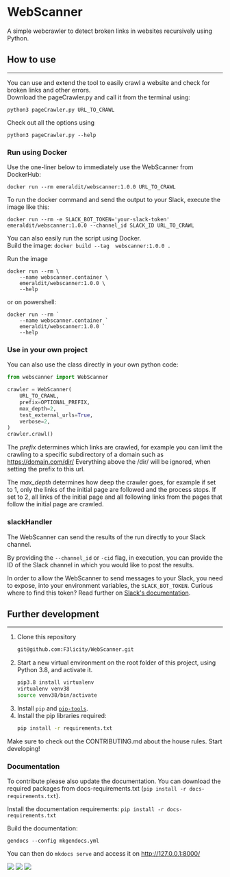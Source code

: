 # WebScanner

A simple webcrawler to detect broken links in websites recursively using Python.

## How to use
--------------
You can use and extend the tool to easily crawl a website and check for broken links and other errors.  
Download the pageCrawler.py and call it from the terminal using:

    python3 pageCrawler.py URL_TO_CRAWL

Check out all the options using

    python3 pageCrawler.py --help

### Run using Docker
Use the one-liner below to immediately use the WebScanner from DockerHub:

    docker run --rm emeraldit/webscanner:1.0.0 URL_TO_CRAWL

To run the docker command and send the output to your Slack, execute the image like this:

    docker run --rm -e SLACK_BOT_TOKEN='your-slack-token' emeraldit/webscanner:1.0.0 --channel_id SLACK_ID URL_TO_CRAWL

You can also easily run the script using Docker.  
Build the image: `docker build --tag  webscanner:1.0.0 .`

Run the image

    docker run --rm \
        --name webscanner.container \
        emeraldit/webscanner:1.0.0 \
        --help

or on powershell:

    docker run --rm `
        --name webscanner.container `
        emeraldit/webscanner:1.0.0 `
        --help

### Use in your own project
You can also use the class directly in your own python code:
``` py linenums="1"
from webscanner import WebScanner

crawler = WebScanner(
    URL_TO_CRAWL,
    prefix=OPTIONAL_PREFIX,
    max_depth=2,
    test_external_urls=True,
    verbose=2,
)
crawler.crawl()
```

The *prefix* determines which links are crawled, for example you can limit the crawling to a specific subdirectory of a
domain such as https://domain.com/dir/
Everything above the /dir/ will be ignored, when setting the prefix to this url.

The *max_depth* determines how deep the crawler goes, for example if set to 1, only the links of the initial page are
followed and the process stops. If set to 2, all links of the initial page and all following links from the pages that
follow the initial page are crawled.

### slackHandler

The WebScanner can send the results of the run directly to your Slack channel.

By providing the `--channel_id` or `-cid` flag, in execution, you can provide the ID of the Slack
channel in which you would like to post the results.

In order to allow the WebScanner to send messages to your Slack, you need to expose, into your environment
variables, the `SLACK_BOT_TOKEN`. Curious where to find this token? Read further on
[Slack's documentation](https://slack.com/help/articles/215770388-Create-and-regenerate-API-tokens).


## Further development
--------------
1. Clone this repository
    ```bash
    git@github.com:F3licity/WebScanner.git
    ```
2. Start a new virtual environment on the root folder of this project, using Python 3.8, and activate it.
   ```bash
   pip3.8 install virtualenv
   virtualenv venv38
   source venv38/bin/activate
   ```
3. Install `pip` and [`pip-tools`]((https://github.com/jazzband/pip-tools)).
4. Install the pip libraries required:
   ```bash
   pip install -r requirements.txt
   ```
Make sure to check out the CONTRIBUTING.md about the house rules.
Start developing!

### Documentation
To contribute please also update the documentation.
You can download the required packages from docs-requirements.txt (`pip install -r docs-requirements.txt`).

Install the documentation requirements:
   ```pip install -r docs-requirements.txt```

Build the documentation:

    gendocs --config mkgendocs.yml

You can then do `mkdocs serve` and access it on http://127.0.0.1:8000/


![](https://img.shields.io/badge/dependencies-up%20to%20date-brightgreen.svg)
![](https://img.shields.io/badge/contributions-welcome-orange.svg)
![](https://img.shields.io/badge/license-MIT-blue.svg)